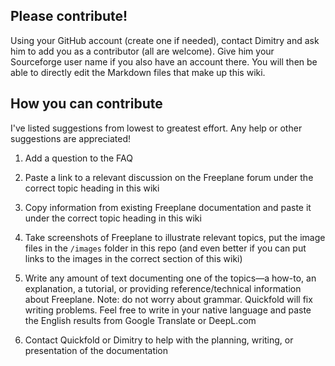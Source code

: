 ## Please contribute!

Using your GitHub account (create one if needed), contact Dimitry and ask him to add you as a contributor (all are welcome). Give him your Sourceforge user name if you also have an account there. You will then be able to directly edit the Markdown files that make up this wiki.

## How you can contribute

I've listed suggestions from lowest to greatest effort. Any help or other suggestions are appreciated!

1. Add a question to the FAQ

1. Paste a link to a relevant discussion on the Freeplane forum under the correct topic heading in this wiki

1. Copy information from existing Freeplane documentation and paste it under the correct topic heading in this wiki

1. Take screenshots of Freeplane to illustrate relevant topics, put the image files in the `/images` folder in this repo (and even better if you can put links to the images in the correct section of this wiki)

3. Write any amount of text documenting one of the topics—a how-to, an explanation, a tutorial, or providing reference/technical information about Freeplane. Note: do not worry about grammar. Quickfold will fix writing problems. Feel free to write in your native language and paste the English results from Google Translate or DeepL.com

1. Contact Quickfold or Dimitry to help with the planning, writing, or presentation of the documentation
